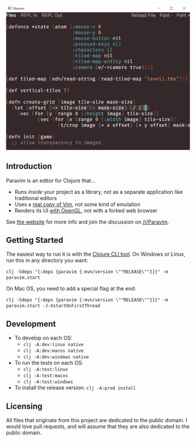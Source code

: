 <p align="center">
  <img src="screenshot.png" width="510" >
</p>

## Introduction

Paravim is an editor for Clojure that...
* Runs *inside* your project as a library, not as a separate application like traditional editors
* Uses a [real copy of Vim](https://github.com/oakes/libvim-clj), not some kind of emulation
* Renders its UI [with OpenGL](https://github.com/oakes/play-cljc), not with a forked web browser

See [the website](https://sekao.net/paravim/) for more info and join the discussion on [/r/Paravim](http://www.reddit.com/r/Paravim).

## Getting Started

The easiest way to run it is with the [Clojure CLI tool](https://clojure.org/guides/getting_started#_clojure_installer_and_cli_tools). On Windows or Linux, run this in any directory you want:

```
clj -Sdeps "{:deps {paravim {:mvn/version \""RELEASE\""}}}" -m paravim.start
```

On Mac OS, you need to add a special flag at the end:

```
clj -Sdeps "{:deps {paravim {:mvn/version \""RELEASE\""}}}" -m paravim.start -J-XstartOnFirstThread
```

## Development

* To develop on each OS:
  * `clj -A:dev:linux native`
  * `clj -A:dev:macos native`
  * `clj -A:dev:windows native`
* To run the tests on each OS:
  * `clj -A:test:linux`
  * `clj -A:test:macos`
  * `clj -A:test:windows`
* To install the release version: `clj -A:prod install`

## Licensing

All files that originate from this project are dedicated to the public domain. I would love pull requests, and will assume that they are also dedicated to the public domain.
